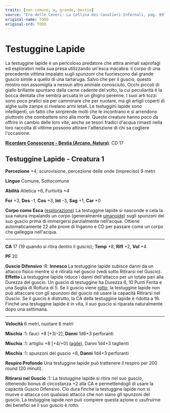 ```yaml
---
traits: [non comune, n, grande, bestia]
source: "Era delle Ceneri: La Collina dei Cavalieri Infernali, pag. 89"
original-name: TODO
original-srd: TODO
---
```


# Testuggine Lapide

La testuggine lapide è un pericoloso predatore che attira animali saprofagi ed
esploratori nella sua presa utilizzando un'esca macabra: il corpo di una
precedente vittima impalato sugli spunzoni che fuoriescono dal grande guscio
simile a quello di una tartaruga. Salvo che per il guscio, questo mostro non
assomiglia a nessun altro animale conosciuto. Occhi piccoli di giallo brillante
spuntano dalla carne cadente del volto, la cui peculiarità è la bocca dentata
che sembra arcuata in un ghigno perenne. I suoi arti tozzi sono poco pratici sia
per camminare che per nuotare, ma gli artigli coperti di alghe sulle zampe si
rivelano armi letali. Le testuggini lapide sono intelligenti, un fatto che
sorprende molti che le incontrano e si arrendono piuttosto che combattere sino
alla morte. Queste creature hanno poco da offrire in cambio delle loro vite,
anche se tesori fradici d'acqua rimasti nella loro raccolta di vittime possono
attirare l'attenzione di chi sa cogliere l'occasione.

**[Ricordare Conoscenze - Bestia (Arcano, Natura)](/azioni/abilita/ricordare-conoscenze)**:
CD 17

## Testuggine Lapide - Creatura 1

**Percezione** +4; scurovisione, percezione delle onde (impreciso) 9 metri

**Lingue** Comune, Sottocomune

**Abilità** Atletica +6, Furtività +4

**For** +3, **Des** -1, **Cos** +3, **Int** -3, **Sag** +1, **Car** +0

**Corpo come Esca** ([esplorazione](/tratti/esplorazione)) La testuggine lapide
si nasconde e cela la sua natura impalando un corpo (generalmente
[umanoide](/tratti/umanoide)) sugli spunzoni del suo guscio prima di immergersi
parzialmente nell'acqua. Ottiene automaticamente 22 alle prove di Inganno e CD
per passare come un corpo che galleggia nell'acqua.

---

**CA** 17 (19 quando si ritira dentro il guscio); **Temp** +8, **Rifl** +2,
**Vol** +4

**PF** 20

**Guscio Difensivo** :R: **Innesco** La testuggine lapide subisce danni da un
attacco fisico mentre si è ritirata nel guscio (vedi sotto Ritirarsi nel
Guscio). **Effetto** La testuggine lapide riduce i danni dell'attacco per un
totale pari alla Durezza del guscio. Un guscio di testuggine ha Durezza 6, 10
Punti Ferita e una Soglia di Rottura di 5. Se il guscio viene
[rotto](/condizioni/rotto), la testuggine lapide non può attaccare con gli
spunzoni del guscio né usare la capacità Ritirarsi nel Guscio. Se il guscio è
distrutto, la CA della testuggine lapide è ridotta a 16. Finché una testuggine
lapide è in vita, il suo guscio si riparata naturalmente dopo una settimana.

---

**Velocità** 6 metri, nuotare 6 metri

**Mischia** :1: fauci +8 \[+3/-2], **Danni** 1d6+3 perforanti

**Mischia** :1: artiglio +8 \[+4/+0] ([agile](/tratti/agile)), Danni 1d4+3
taglienti

**Mischia** :1: spunzoni del guscio +8, **Danni** 1d4+3 perforanti

**Respiro Profondo** Una testuggine lapide può trattenere il respiro per 200
round (20 minuti).

**Ritirarsi nel Guscio** :1: La testuggine lapide si ritira nel suo guscio,
ottenendo bonus di circostanza +2 alla CA e permettendogli di usare la capacità
Guscio Difensivo. Ciò dura finché la testuggine lapide non si muove o attacca
con qualsiasi attacco che non siano gli spunzoni del guscio. La testuggine
lapide non può compiere questa azione o usufruirne dei benefici se il suo guscio
è rotto.
